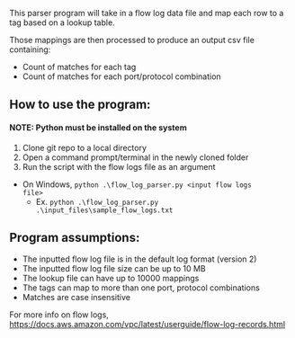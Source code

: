 This parser program will take in a flow log data file and map each row to a tag based on a lookup table.

Those mappings are then processed to produce an output csv file containing:
- Count of matches for each tag
- Count of matches for each port/protocol combination

## How to use the program:
#### NOTE: Python must be installed on the system
1. Clone git repo to a local directory
2. Open a command prompt/terminal in the newly cloned folder
3. Run the script with the flow logs file as an argument
  - On Windows, <code>python .\flow_log_parser.py \<input flow logs file\></code>
    - Ex. <code>python .\flow_log_parser.py .\input_files\sample_flow_logs.txt</code>

## Program assumptions:
- The inputted flow log file is in the default log format (version 2)
- The inputted flow log file size can be up to 10 MB
- The lookup file can have up to 10000 mappings
- The tags can map to more than one port, protocol combinations
- Matches are case insensitive

For more info on flow logs, https://docs.aws.amazon.com/vpc/latest/userguide/flow-log-records.html
